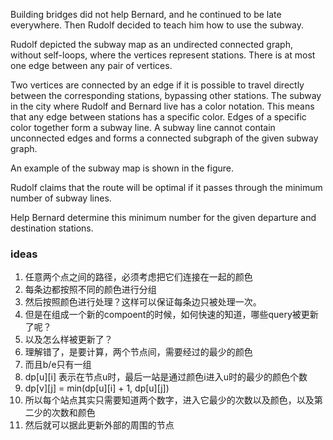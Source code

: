 Building bridges did not help Bernard, and he continued to be late everywhere. Then Rudolf decided to teach him how to use the subway.

Rudolf depicted the subway map as an undirected connected graph, without self-loops, where the vertices represent stations. There is at most one edge between any pair of vertices.

Two vertices are connected by an edge if it is possible to travel directly between the corresponding stations, bypassing other stations. The subway in the city where Rudolf and Bernard live has a color notation. This means that any edge between stations has a specific color. Edges of a specific color together form a subway line. A subway line cannot contain unconnected edges and forms a connected subgraph of the given subway graph.

An example of the subway map is shown in the figure.


Rudolf claims that the route will be optimal if it passes through the minimum number of subway lines.

Help Bernard determine this minimum number for the given departure and destination stations.

### ideas
1. 任意两个点之间的路径，必须考虑把它们连接在一起的颜色
2. 每条边都按照不同的颜色进行分组
3. 然后按照颜色进行处理？这样可以保证每条边只被处理一次。
4. 但是在组成一个新的compoent的时候，如何快速的知道，哪些query被更新了呢？
5. 以及怎么样被更新了？
6. 理解错了，是要计算，两个节点间，需要经过的最少的颜色
7. 而且b/e只有一组
8. dp[u][i] 表示在节点u时，最后一站是通过颜色i进入u时的最少的颜色个数
9. dp[v][j] = min(dp[u][i] + 1, dp[u][j])
10. 所以每个站点其实只需要知道两个数字，进入它最少的次数以及颜色，以及第二少的次数和颜色
11. 然后就可以据此更新外部的周围的节点